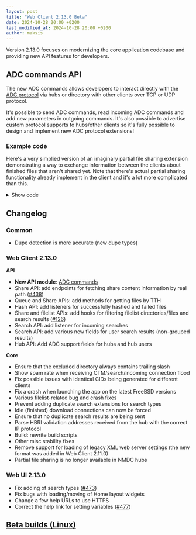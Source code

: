 ```yaml
---
layout: post
title: "Web Client 2.13.0 Beta"
date: 2024-10-28 20:00 +0200
last_modified_at: 2024-10-28 20:00 +0200
author: maksis
---
```


<!--more-->

Version 2.13.0 focuses on modernizing the core application codebase and providing new API features for developers. 

## ADC commands API

The new ADC commands allows developers to interact directly with the [ADC protocol](https://adc.sourceforge.io/ADC.html) via hubs or directory with other clients over TCP or UDP protocol.

It's possible to send ADC commands, read incoming ADC commands and add new parameters in outgoing commands. It's also possible to advertise custom protocol supports to hubs/other clients so it's fully possible to design and implement  new ADC protocol extensions!

### Example code

Here's a very simplied version of an imaginary partial file sharing extension demonstrating a way to exchange information between the clients about finished files that aren't shared yet. Note that there's actual partial sharing functionality already implement in the client and it's a lot more complicated than this.

<details>
  <summary>Show code</summary>
  <div markdown=1>

  ```js

  // Add a support for our imaginary partial sharing extension (PSE0) that 
  // is advertised to other hub users in case we need it for other functionality
  // It's not used in this example and in real use cases you shouldn't 
  // add supports "just in case" in order to save hub's bandwidth
  await socket.post(`adc_commands/supports/hub/PSE0`)

  await socket.addListener(
    `search`, 
    'search_incoming_search', 
    async ({ results, query, user }) => {
      if (!query.tth || results.length > 0) {
        // No need to match text searches or if we have results already
        return
      }

      // Check if we have something queued
      const files = socket.post('queue', `files/${query.tth}`)
      if (!files.length) {
        return
      }

      // Send information about all queued files over UDP
      for (const file of files) {
        await socket.post(`adc_commands/udp_command`, {
          command: {
              type: 'U',
              command: 'PSE',
              params: [
                `TH${file.tth}`,
              ]
          },
          user,
        });
      }
    }
  )



  // Listener for incoming partial bundle sharing commands 
  // sent by other clients (PSE)
  await socket.addListener(
    `adc_commands`, 
    'incoming_udp_command/PSE', 
    async (commandData) => {
      const tth = getAdcCommandParam(commandData, 'TH');
      if (tth) {
        // ...add source for the file or do something else
      }

    }
  )

  ```

  </div>
</details>

## Changelog

### Common

- Dupe detection is more accurate (new dupe types)

### Web Client 2.13.0

**API**

- **New API module**: [ADC commands](https://airdcpp.docs.apiary.io/#reference/adc-commands/add-search-type)
- Share API: add endpoints for fetching share content information by real path ([#438](https://github.com/airdcpp-web/airdcpp-webclient/issues/438))
- Queue and Share APIs: add methods for getting files by TTH
- Hash API: add listeners for successfully hashed and failed files
- Share and filelist APIs: add hooks for filtering filelist directories/files and search results ([#126](https://github.com/airdcpp/airdcpp-windows/discussions/126))
- Search API: add listener for incoming searches
- Search API: add various new fields for user search results (non-grouped results)
- Hub API: Add ADC support fields for hubs and hub users

**Core**

- Ensure that the excluded directory always contains trailing slash
- Show spam rate when receiving CTM/search/incoming connection flood
- Fix possible issues with identical CIDs being generated for different clients
- Fix a crash when launching the app on the latest FreeBSD versions
- Various filelist-related bug and crash fixes
- Prevent adding duplicate search extensions for search types
- Idle (finished) download connections can now be forced
- Ensure that no duplicate search results are being sent
- Parse HBRI validation addresses received from the hub with the correct IP protocol
- Build: rewrite build scripts
- Other misc stability fixes
- Remove support for loading of legacy XML web server settings (the new format was added in Web Client 2.11.0)
- Partial file sharing is no longer available in NMDC hubs

### Web UI 2.13.0

- Fix adding of search types ([#473](https://github.com/airdcpp-web/airdcpp-webclient/issues/473))
- Fix bugs with loading/moving of Home layout widgets
- Change a few help URLs to use HTTPS
- Correct the help link for setting variables ([#477](https://github.com/airdcpp-web/airdcpp-webclient/issues/477))

## [Beta builds (Linux)](http://web-builds.airdcpp.net/develop/)
